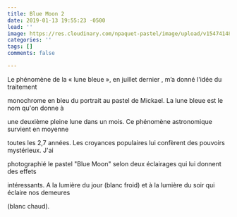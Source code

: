 ```yaml
---
title: Blue Moon 2
date: 2019-01-13 19:55:23 -0500
lead: ''
image: https://res.cloudinary.com/npaquet-pastel/image/upload/v1547414810/11825916_1629331034002804_2389479919027249522_n.jpg
categories: ''
tags: []
comments: false

---
```

Le phénomène de la « lune bleue », en juillet dernier , m’a donné l'idée du traitement

monochrome en bleu du portrait au pastel de Mickael. La lune bleue est le nom qu'on donne à

une deuxième pleine lune dans un mois. Ce phénomène astronomique survient en moyenne

toutes les 2,7 années. Les croyances populaires lui confèrent des pouvoirs mystérieux. J'ai

photographié le pastel "Blue Moon" selon deux éclairages qui lui donnent des effets

intéressants. A la lumière du jour (blanc froid) et à la lumière du soir qui éclaire nos demeures

(blanc chaud).